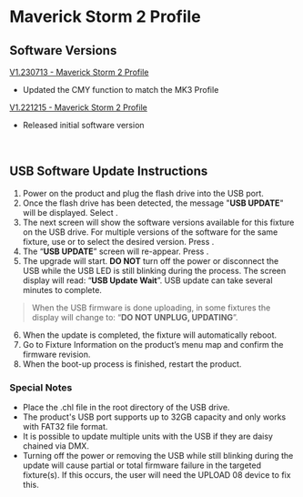 # Maverick Storm 2 Profile

## Software Versions

[V1.230713 - Maverick Storm 2 Profile](https://github.com/Chauvet-Pro/MAVERICKSTORM2PROFILE/blob/3df22259fc6231250e255a454cc6aad7fc625cd4/firmware/V1.230713.zip)
- Updated the CMY function to match the MK3 Profile

[V1.221215 - Maverick Storm 2 Profile](https://github.com/Chauvet-Pro/MAVERICKSTORM2PROFILE/blob/3df22259fc6231250e255a454cc6aad7fc625cd4/firmware/V1.221215.zip)
- Released initial software version

&nbsp;

## USB Software Update Instructions
1. Power on the product and plug the flash drive into the USB port.
2.	Once the flash drive has been detected, the message "**USB UPDATE**" will be displayed. Select **<YES>**.  
3.	The next screen will show the software versions available for this fixture on the USB drive.  For multiple versions of the software for the same fixture, use **<UP>** or **<DOWN>** to select the desired version.  Press **<ENTER>**.
4.	The “**USB UPDATE**” screen will re-appear.  Press **<YES>**.
5.	The upgrade will start. **DO NOT** turn off the power or disconnect the USB while the USB LED is still blinking during the process. The screen display will read: “**USB Update Wait**”. USB update can take several minutes to complete.
   >When the USB firmware is done uploading, in some fixtures the display will change to: “**DO NOT UNPLUG, UPDATING**”.
6.	When the update is completed, the fixture will automatically reboot.
7.	Go to Fixture Information on the product’s menu map and confirm the firmware revision.
8.	When the boot-up process is finished, restart the product.

### Special Notes
* Place the .chl file in the root directory of the USB drive.
* The product's USB port supports up to 32GB capacity and only works with FAT32 file format.
* It is possible to update multiple units with the USB if they are daisy chained via DMX.
* Turning off the power or removing the USB while still blinking during the update will cause partial or total firmware failure in the targeted fixture(s). If this occurs, the user will need the UPLOAD 08 device to fix this.
